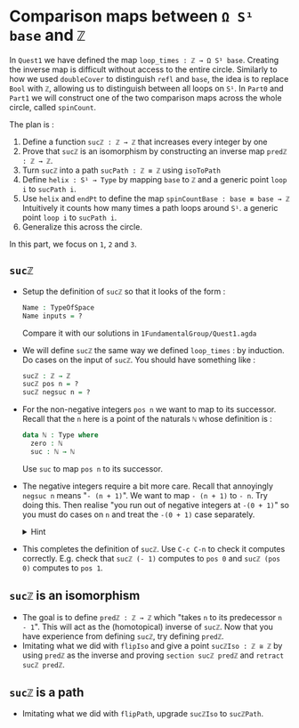 # Comparison maps between `Ω S¹ base` and `ℤ`

In `Quest1` we have defined the map `loop_times : ℤ → Ω S¹ base`.
Creating the inverse map is difficult without access to the entire circle.
Similarly to how we used `doubleCover` to distinguish `refl` and `base`,
the idea is to replace `Bool` with `ℤ`, 
allowing us to distinguish between all loops on `S¹`.
In `Part0` and `Part1` we will construct one of the two comparison maps
across the whole circle, called `spinCount`.

The plan is :

1. Define a function `sucℤ : ℤ → ℤ` that increases every integer by one
2. Prove that `sucℤ` is an isomorphism by constructing 
   an inverse map `predℤ : ℤ → ℤ`.
3. Turn `sucℤ` into a path `sucPath : ℤ ≡ ℤ` using `isoToPath`
4. Define `helix : S¹ → Type` by mapping `base` to `ℤ` and
   a generic point `loop i` to `sucPath i`.
5. Use `helix` and `endPt` to define the map 
   `spinCountBase : base ≡ base → ℤ`
   Intuitively it counts how many times a path loops around `S¹`. 
   a generic point `loop i` to `sucPath i`.
6. Generalize this across the circle.

In this part, we focus on `1`, `2` and `3`.

## `sucℤ`

- Setup the definition of `sucℤ` so that it looks of the form : 
  ```agda
  Name : TypeOfSpace
  Name inputs = ?
  ```
  
  Compare it with our solutions in `1FundamentalGroup/Quest1.agda`
- We will define `sucℤ` the same way we defined `loop_times` : 
  by induction.
  Do cases on the input of `sucℤ`.
  You should have something like :
  ```agda
  sucℤ : ℤ → ℤ
  sucℤ pos n = ?
  sucℤ negsuc n = ?
  ```
- For the non-negative integers `pos n` we want to map to its successor.
  Recall that the `n` here is a point of the naturals `ℕ` whose definition is :
  ```agda
  data ℕ : Type where
    zero : ℕ
    suc : ℕ → ℕ
  ```
  Use `suc` to map `pos n` to its successor.
- The negative integers require a bit more care.
  Recall that annoyingly `negsuc n` means "`- (n + 1)`".
  We want to map `- (n + 1)` to `- n`.
  Try doing this. 
  Then realise "you run out of negative integers at `-(0 + 1)`"
  so you must do cases on `n` and treat the `-(0 + 1)` case separately.
  <p>
  <details>
  <summary>Hint</summary>
  
  Do `C-c C-c` on `n`.
  Then map `negsuc 0` to `pos 0`. 
  For `negsuc (suc n)`, map it to `negsuc n`.
  
  </details>
  </p>
- This completes the definition of `sucℤ`.
  Use `C-c C-n` to check it computes correctly.
  E.g. check that `sucℤ (- 1)` computes to `pos 0`
  and `sucℤ (pos 0)` computes to `pos 1`.
  
## `sucℤ` is an isomorphism

- The goal is to define `predℤ : ℤ → ℤ` which 
  "takes `n` to its predecessor `n - 1`".
  This will act as the (homotopical) inverse of `sucℤ`.
  Now that you have experience from defining `sucℤ`,
  try defining `predℤ`.
- Imitating what we did with `flipIso` and 
  give a point `sucℤIso : ℤ ≅ ℤ`
  by using `predℤ` as the inverse and proving
  `section sucℤ predℤ` and `retract sucℤ predℤ`. 

## `sucℤ` is a path

- Imitating what we did with `flipPath`, 
  upgrade `sucℤIso` to `sucℤPath`.
